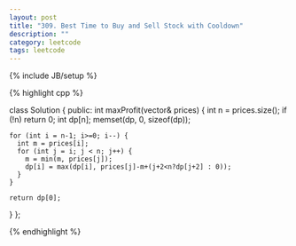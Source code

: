 ```yaml
---
layout: post
title: "309. Best Time to Buy and Sell Stock with Cooldown"
description: ""
category: leetcode
tags: leetcode
---
```

{% include JB/setup %}

{% highlight cpp %}

class Solution {
public:
  int maxProfit(vector<int>& prices) {
    int n = prices.size();
    if (!n) return 0;
    int dp[n];
    memset(dp, 0, sizeof(dp));

    for (int i = n-1; i>=0; i--) {
      int m = prices[i];
      for (int j = i; j < n; j++) {
        m = min(m, prices[j]);
        dp[i] = max(dp[i], prices[j]-m+(j+2<n?dp[j+2] : 0));
      }
    }

    return dp[0];
  }
};

{% endhighlight %}
